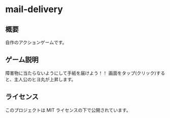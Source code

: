 # mail-delivery

## 概要

自作のアクションゲームです。

## ゲーム説明

障害物に当たらないようにして手紙を届けよう！！
画面をタップ(クリック)すると、主人公のヒヨ丸が上昇します。

## ライセンス

このプロジェクトは MIT ライセンスの下で公開されています。
